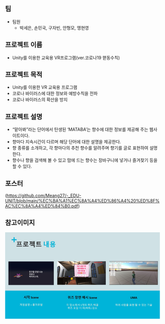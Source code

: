## 팀
- 팀원
    - 박세은, 손민국, 구자빈, 안형모, 맹현영

## 프로젝트 이름
- Unity를 이용한 교육용 VR프로그램(ver.코로나19 핻동수칙)

## 프로젝트 목적
- Unity를 이용한 VR 교육용 프로그램
- 코로나 바이러스에 대한 정보와 예방수칙을 전파
- 코로나 바이러스의 확산을 방지


## 프로젝트 설명
- “맡아봐”라는 단어에서 탄생된 ‘MATABA’는 향수에 대한 정보를 제공해 주는 웹사이트이다.
- 향마다 지속시간이 다르며 해당 단어에 대한 설명을 제공한다.
- 향 종류를 소개하고, 각 향마다의 추천 향수를 알려주며 향기를 글로 표현하여 설명한다.
- 향수나 향을 검색해 볼 수 있고 맘에 드는 향수는 장바구니에 넣거나 즐겨찾기 등을 할 수 있다.

## 포스터
(https://github.com/Meang27/-_EDU-UNIT/blob/main/%EC%BA%A1%EC%8A%A4%ED%86%A4%20%ED%8F%AC%EC%8A%A4%ED%84%B0.pdf)

## 참고이미지
![](https://github.com/Meang27/-_EDU-UNIT/blob/main/Scene_1.JPG)
